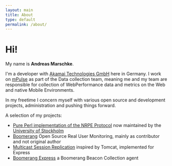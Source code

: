 ```yaml
---
layout: main
title: About
type: default
permalink: /about/
---
```


# Hi!

My name is **Andreas Marschke**.

I'm a developer with [Akamai Technologies GmbH](https://www.akamai.com/) here in Germany. I work
on [mPulse](https://www.akamai.com/us/en/products/web-performance/mpulse.jsp) as part of the Data
collection team, meaning me and my team are responsible for collection of WebPerformance data and
metrics on the Web and native Mobile Environments.

In my freetime I concern myself with various open source and development projects, administration and
pushing things forward.

A selection of my projects:

 - [Pure Perl implementation of the NRPE Protocol](https://github.com/stockholmuniversity/nagios-nrpe) now maintained by the [University of Stockholm](http://www.su.se/english/)
 - [Boomerang](https://github.com/soasta/boomerang) Open Source Real User Monitoring, mainly as contributor and not original author
 - [Multicast Session Replication](https://github.com/andreas-marschke/express-session-multicast) inspired by Tomcat, implemented for Express
 - [Boomerang Express](https://github.com/andreas-marschke/boomerang-express) a Boomerang Beacon Collection agent


